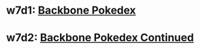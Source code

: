 # w7d1: [Backbone Pokedex][pokedex-i]
# w7d2: [Backbone Pokedex Continued][pokedex-ii]

[pokedex-i]: https://github.com/appacademy/backbone-curriculum/blob/master/projects/w7d1-pokedex-i.md
[pokedex-ii]: https://github.com/appacademy/backbone-curriculum/blob/master/projects/w7d2-pokedex-ii.md
